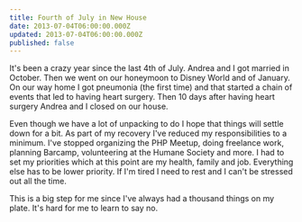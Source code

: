 ```yaml
---
title: Fourth of July in New House
date: 2013-07-04T06:00:00.000Z
updated: 2013-07-04T06:00:00.000Z
published: false
---
```


It's been a crazy year since the last 4th of July.  Andrea and I got married in October.  Then we went on our honeymoon to Disney World and of January.  On our way home I got pneumonia (the first time) and that started a chain of events that led to having heart surgery.  Then 10 days after having heart surgery Andrea and I closed on our house.

Even though we have a lot of unpacking to do I hope that things will settle down for a bit.  As part of my recovery I've reduced my responsibilities to a minimum.  I've stopped organizing the PHP Meetup, doing freelance work, planning Barcamp, volunteering at the Humane Society and more.  I had to set my priorities which at this point are my health, family and job.  Everything else has to be lower priority.  If I'm tired I need to rest and I can't be stressed out all the time.

This is a big step for me since I've always had a thousand things on my plate.  It's hard for me to learn to say no.

